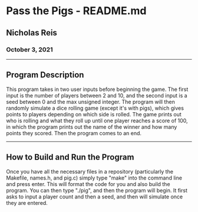 # Pass the Pigs - README.md
## Nicholas Reis
### October 3, 2021

---

## Program Description
This program takes in two user inputs before beginning the game.
The first input is the number of players between 2 and 10, and the
second input is a seed between 0 and the max unsigned integer. The
program will then randomly simulate a dice rolling game (except it's
with pigs), which gives points to players depending on which side is
rolled. The game prints out who is rolling and what they roll up until
one player reaches a score of 100, in which the program prints out the
name of the winner and how many points they scored. Then the program
comes to an end.

---

## How to Build and Run the Program
Once you have all the necessary files in a repository (particularly
the Makefile, names.h, and pig.c) simply type "make" into the
command line and press enter. This will format the code for you
and also build the program. You can then type "./pig", and then
the program will begin. It first asks to input a player count and
then a seed, and then will simulate once they are entered.


